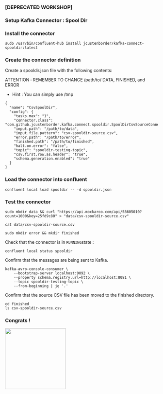 
### [DEPRECATED WORKSHOP]
### Setup Kafka Connector : Spool Dir

### Install the connector

````
sudo /usr/bin/confluent-hub install jcustenborder/kafka-connect-spooldir:latest
````


### Create the connector definition

Create a spooldir.json file with the following contents:

ATTENTION : REMEMBER TO CHANGE /path/to/ DATA, FINISHED, and ERROR
- Hint : You can simply use /tmp
````
{
  "name": "CsvSpoolDir",
  "config": {
    "tasks.max": "1",
    "connector.class": "com.github.jcustenborder.kafka.connect.spooldir.SpoolDirCsvSourceConnector",
    "input.path": "/path/to/data",
    "input.file.pattern": "csv-spooldir-source.csv",
    "error.path": "/path/to/error",
    "finished.path": "/path/to/finished",
    "halt.on.error": "false",
    "topic": "spooldir-testing-topic",
    "csv.first.row.as.header": "true",
    "schema.generation.enabled": "true"
  }
}
````

### Load the connector into confluent 

````
confluent local load spooldir -- -d spooldir.json
````

### Test the connector

````
sudo mkdir data && curl "https://api.mockaroo.com/api/58605010?count=1000&key=25fd9c80" > "data/csv-spooldir-source.csv"

cat data/csv-spooldir-source.csv

sudo mkdir error && mkdir finished
````

Check that the connector is in `RUNNING`state : 
````
confluent local status spooldir
````

Confirm that the messages are being sent to Kafka.

````
kafka-avro-console-consumer \
    --bootstrap-server localhost:9092 \
    --property schema.registry.url=http://localhost:8081 \
    --topic spooldir-testing-topic \
    --from-beginning | jq '.'
````

Confirm that the source CSV file has been moved to the finished directory.
````
cd finished
ls csv-spooldir-source.csv
````

### Congrats !

<img width="200" src="https://www.thewowstyle.com/wp-content/uploads/2015/01/Vladimir-Putin.jpg"/>
